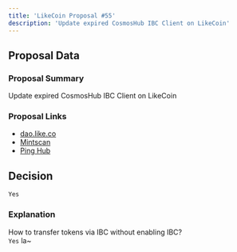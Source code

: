 ```yaml
---
title: 'LikeCoin Proposal #55'
description: 'Update expired CosmosHub IBC Client on LikeCoin'
---
```


## Proposal Data

### Proposal Summary
Update expired CosmosHub IBC Client on LikeCoin

### Proposal Links
- [dao.like.co](https://dao.like.co/proposals/55)
- [Mintscan](https://www.mintscan.io/likecoin/proposals/55)
- [Ping Hub](https://ping.pub/likecoin/gov/55)


## Decision
`Yes`

### Explanation
How to transfer tokens via IBC without enabling IBC?  
`Yes` la~  
